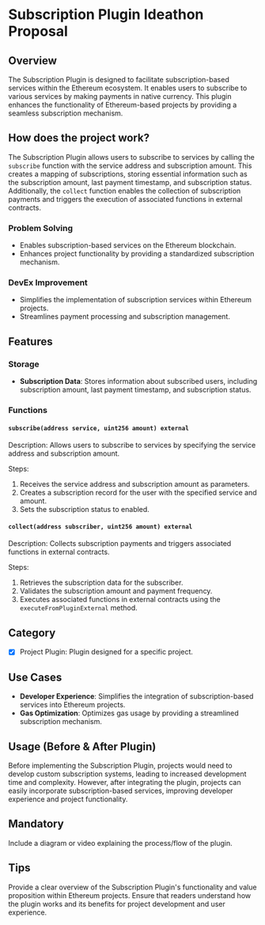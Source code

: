 # Subscription Plugin Ideathon Proposal

## Overview
The Subscription Plugin is designed to facilitate subscription-based services within the Ethereum ecosystem. It enables users to subscribe to various services by making payments in native currency. This plugin enhances the functionality of Ethereum-based projects by providing a seamless subscription mechanism.

## How does the project work?
The Subscription Plugin allows users to subscribe to services by calling the `subscribe` function with the service address and subscription amount. This creates a mapping of subscriptions, storing essential information such as the subscription amount, last payment timestamp, and subscription status. Additionally, the `collect` function enables the collection of subscription payments and triggers the execution of associated functions in external contracts.

### Problem Solving
- Enables subscription-based services on the Ethereum blockchain.
- Enhances project functionality by providing a standardized subscription mechanism.

### DevEx Improvement
- Simplifies the implementation of subscription services within Ethereum projects.
- Streamlines payment processing and subscription management.

## Features

### Storage
- **Subscription Data**: Stores information about subscribed users, including subscription amount, last payment timestamp, and subscription status.

### Functions

#### `subscribe(address service, uint256 amount) external`
Description: Allows users to subscribe to services by specifying the service address and subscription amount.

Steps:
1. Receives the service address and subscription amount as parameters.
2. Creates a subscription record for the user with the specified service and amount.
3. Sets the subscription status to enabled.

#### `collect(address subscriber, uint256 amount) external`
Description: Collects subscription payments and triggers associated functions in external contracts.

Steps:
1. Retrieves the subscription data for the subscriber.
2. Validates the subscription amount and payment frequency.
3. Executes associated functions in external contracts using the `executeFromPluginExternal` method.

## Category
- [x] Project Plugin: Plugin designed for a specific project.

## Use Cases
- **Developer Experience**: Simplifies the integration of subscription-based services into Ethereum projects.
- **Gas Optimization**: Optimizes gas usage by providing a streamlined subscription mechanism.

## Usage (Before & After Plugin)
Before implementing the Subscription Plugin, projects would need to develop custom subscription systems, leading to increased development time and complexity. However, after integrating the plugin, projects can easily incorporate subscription-based services, improving developer experience and project functionality.

## Mandatory
Include a diagram or video explaining the process/flow of the plugin.

## Tips
Provide a clear overview of the Subscription Plugin's functionality and value proposition within Ethereum projects. Ensure that readers understand how the plugin works and its benefits for project development and user experience.
